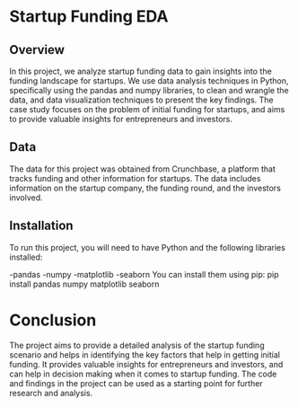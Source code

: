 # Startup Funding EDA
## Overview
In this project, we analyze startup funding data to gain insights into the funding landscape for startups. We use data analysis techniques in Python, specifically using the pandas and numpy libraries, to clean and wrangle the data, and data visualization techniques to present the key findings. The case study focuses on the problem of initial funding for startups, and aims to provide valuable insights for entrepreneurs and investors.

## Data
The data for this project was obtained from Crunchbase, a platform that tracks funding and other information for startups. The data includes information on the startup company, the funding round, and the investors involved.

## Installation
To run this project, you will need to have Python and the following libraries installed:

-pandas
-numpy
-matplotlib
-seaborn
You can install them using pip:
pip install pandas numpy matplotlib seaborn

# Conclusion
The project aims to provide a detailed analysis of the startup funding scenario and helps in identifying the key factors that help in getting initial funding. It provides valuable insights for entrepreneurs and investors, and can help in decision making when it comes to startup funding. The code and findings in the project can be used as a starting point for further research and analysis.
